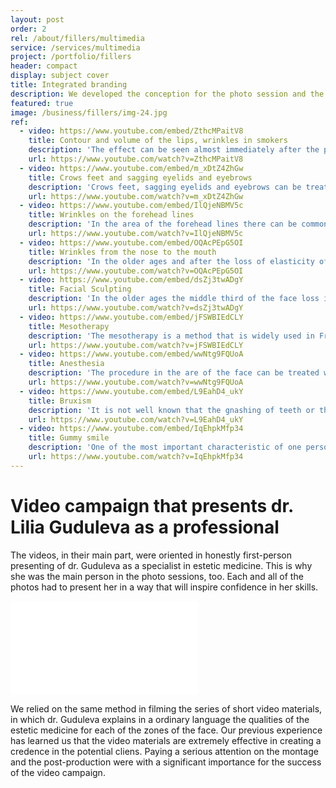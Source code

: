 ```yaml
---
layout: post
order: 2
rel: /about/fillers/multimedia
service: /services/multimedia
project: /portfolio/fillers
header: compact
display: subject cover
title: Integrated branding
description: We developed the conception for the photo session and the video presenting in together  with the vision of the site. 
featured: true
image: /business/fillers/img-24.jpg 
ref:
  - video: https://www.youtube.com/embed/ZthcMPaitV8
    title: Contour and volume of the lips, wrinkles in smokers
    description: 'The effect can be seen almost immediately after the procedure, but the maximum of the results came after the swelling, the erythema and the potential hematomas are gone, which usually occurs in one to two weeks after the procedure.'
    url: https://www.youtube.com/watch?v=ZthcMPaitV8
  - video: https://www.youtube.com/embed/m_xDtZ4ZhGw
    title: Crows feet and sagging eyelids and eyebrows
    description: 'Crows feet, sagging eyelids and eyebrows can be treated in the eyes area. The dark circles under the eyes can also be succesfully affected, too. For a better skin irradiance and for a better skin look can be used biorevitalizing products.'
    url: https://www.youtube.com/watch?v=m_xDtZ4ZhGw
  - video: https://www.youtube.com/embed/IlQjeNBMV5c
    title: Wrinkles on the forehead lines
    description: 'In the area of the forehead lines there can be commonly seen a loss of elasticity of the skin, which cases a drooping of the eyelid. For a recovery of this issue the upper part of the orbicularis oculi should be treated.'
    url: https://www.youtube.com/watch?v=IlQjeNBMV5c
  - video: https://www.youtube.com/embed/OQAcPEpG5OI
    title: Wrinkles from the nose to the mouth
    description: 'In the older ages and after the loss of elasticity of the skin these wrinkles are getting deeper and affect a tired look of the face. The treating of this zone is one of the most common and safe procedures witn dermal fillers.'
    url: https://www.youtube.com/watch?v=OQAcPEpG5OI
  - video: https://www.youtube.com/embed/dsZj3twADgY
    title: Facial Sculpting
    description: 'In the older ages the middle third of the face loss its volume on account of the lower third. The correct method of recocery of the whole face is to treat the area of cheekbones, because there is the biggest loss of volume.'
    url: https://www.youtube.com/watch?v=dsZj3twADgY
  - video: https://www.youtube.com/embed/jFSWBIEdCLY
    title: Mesotherapy
    description: 'The mesotherapy is a method that is widely used in France from more than 50 years, instead of Bulgaria where it is used since recently. The effect is extremely positive in men and women and it is getting more and more used from the dermatologists.'
    url: https://www.youtube.com/watch?v=jFSWBIEdCLY
  - video: https://www.youtube.com/embed/wwNtg9FQUoA
    title: Anesthesia
    description: 'The procedure in the are of the face can be treated with an anesthesia and to be absolutely harmless for the patient, without any complications. There three main types of anesthesia:injectable (thermal), with a spreading and with a cooling.'
    url: https://www.youtube.com/watch?v=wwNtg9FQUoA
  - video: https://www.youtube.com/embed/L9EahD4_ukY
    title: Bruxism
    description: 'It is not well known that the gnashing of teeth or the bruxism can be treated with a botulinum toxin. A few injections in in the lower part of the jaw can sugnificantly improve the situation and make the pain dissapear.'
    url: https://www.youtube.com/watch?v=L9EahD4_ukY
  - video: https://www.youtube.com/embed/IqEhpkMfp34
    title: Gummy smile
    description: 'One of the most important characteristic of one person is his smile. The esthetic standarts require about 80% of the teeth to be visible.This means that the gummy smile doesn`t have a place on your face. It is well know that it can be removed with botulinum toxin.'
    url: https://www.youtube.com/watch?v=IqEhpkMfp34
---
```

# Video campaign that presents dr. Lilia Guduleva as a professional
The videos, in their main part, were oriented in honestly first-person presenting of dr. Guduleva as a specialist in estetic medicine. This is why she was the main person in the photo sessions, too. Each and all of the photos had to present her in a way that will inspire confidence in her skills.

<iframe  data-aspect="0.5625" src="//www.youtube.com/embed/abfPNlgctEk?rel=0" frameborder="0" allowfullscreen></iframe>

We relied on the same method in filming the series of short video materials, in which dr. Guduleva explains in a ordinary language the qualities of the estetic medicine for each of the zones of the face. Our previous experience has learned us that the video materials are extremely effective in creating a credence in the potential cliens. Paying a serious attention on the montage and the post-production were with a significant importance for the success of the video campaign.